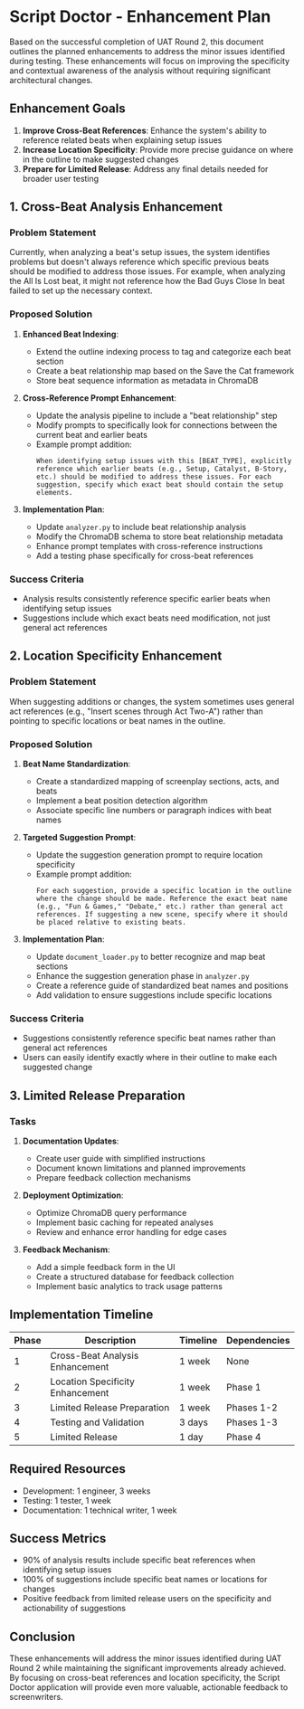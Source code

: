 # Script Doctor - Enhancement Plan

Based on the successful completion of UAT Round 2, this document outlines the planned enhancements to address the minor issues identified during testing. These enhancements will focus on improving the specificity and contextual awareness of the analysis without requiring significant architectural changes.

## Enhancement Goals

1. **Improve Cross-Beat References**: Enhance the system's ability to reference related beats when explaining setup issues
2. **Increase Location Specificity**: Provide more precise guidance on where in the outline to make suggested changes
3. **Prepare for Limited Release**: Address any final details needed for broader user testing

## 1. Cross-Beat Analysis Enhancement

### Problem Statement
Currently, when analyzing a beat's setup issues, the system identifies problems but doesn't always reference which specific previous beats should be modified to address those issues. For example, when analyzing the All Is Lost beat, it might not reference how the Bad Guys Close In beat failed to set up the necessary context.

### Proposed Solution
1. **Enhanced Beat Indexing**:
   - Extend the outline indexing process to tag and categorize each beat section
   - Create a beat relationship map based on the Save the Cat framework
   - Store beat sequence information as metadata in ChromaDB

2. **Cross-Reference Prompt Enhancement**:
   - Update the analysis pipeline to include a "beat relationship" step
   - Modify prompts to specifically look for connections between the current beat and earlier beats
   - Example prompt addition:
     ```
     When identifying setup issues with this [BEAT_TYPE], explicitly reference which earlier beats (e.g., Setup, Catalyst, B-Story, etc.) should be modified to address these issues. For each suggestion, specify which exact beat should contain the setup elements.
     ```

3. **Implementation Plan**:
   - Update `analyzer.py` to include beat relationship analysis
   - Modify the ChromaDB schema to store beat relationship metadata
   - Enhance prompt templates with cross-reference instructions
   - Add a testing phase specifically for cross-beat references

### Success Criteria
- Analysis results consistently reference specific earlier beats when identifying setup issues
- Suggestions include which exact beats need modification, not just general act references

## 2. Location Specificity Enhancement

### Problem Statement
When suggesting additions or changes, the system sometimes uses general act references (e.g., "Insert scenes through Act Two-A") rather than pointing to specific locations or beat names in the outline.

### Proposed Solution
1. **Beat Name Standardization**:
   - Create a standardized mapping of screenplay sections, acts, and beats
   - Implement a beat position detection algorithm
   - Associate specific line numbers or paragraph indices with beat names

2. **Targeted Suggestion Prompt**:
   - Update the suggestion generation prompt to require location specificity
   - Example prompt addition:
     ```
     For each suggestion, provide a specific location in the outline where the change should be made. Reference the exact beat name (e.g., "Fun & Games," "Debate," etc.) rather than general act references. If suggesting a new scene, specify where it should be placed relative to existing beats.
     ```

3. **Implementation Plan**:
   - Update `document_loader.py` to better recognize and map beat sections
   - Enhance the suggestion generation phase in `analyzer.py`
   - Create a reference guide of standardized beat names and positions
   - Add validation to ensure suggestions include specific locations

### Success Criteria
- Suggestions consistently reference specific beat names rather than general act references
- Users can easily identify exactly where in their outline to make each suggested change

## 3. Limited Release Preparation

### Tasks
1. **Documentation Updates**:
   - Create user guide with simplified instructions
   - Document known limitations and planned improvements
   - Prepare feedback collection mechanisms

2. **Deployment Optimization**:
   - Optimize ChromaDB query performance
   - Implement basic caching for repeated analyses
   - Review and enhance error handling for edge cases

3. **Feedback Mechanism**:
   - Add a simple feedback form in the UI
   - Create a structured database for feedback collection
   - Implement basic analytics to track usage patterns

## Implementation Timeline

| Phase | Description | Timeline | Dependencies |
|-------|-------------|----------|--------------|
| 1 | Cross-Beat Analysis Enhancement | 1 week | None |
| 2 | Location Specificity Enhancement | 1 week | Phase 1 |
| 3 | Limited Release Preparation | 1 week | Phases 1-2 |
| 4 | Testing and Validation | 3 days | Phases 1-3 |
| 5 | Limited Release | 1 day | Phase 4 |

## Required Resources

- Development: 1 engineer, 3 weeks
- Testing: 1 tester, 1 week
- Documentation: 1 technical writer, 1 week

## Success Metrics

- 90% of analysis results include specific beat references when identifying setup issues
- 100% of suggestions include specific beat names or locations for changes
- Positive feedback from limited release users on the specificity and actionability of suggestions

## Conclusion

These enhancements will address the minor issues identified during UAT Round 2 while maintaining the significant improvements already achieved. By focusing on cross-beat references and location specificity, the Script Doctor application will provide even more valuable, actionable feedback to screenwriters. 